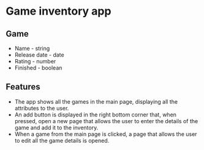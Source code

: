 # Game inventory app

## Game
- Name - string
- Release date - date
- Rating - number
- Finished - boolean


## Features
- The app shows all the games in the main page, displaying all the attributes to the user.
- An add button is displayed in the right bottom corner that, when pressed, open a new page that allows the user to enter the details of the game and add it to the inventory.
- When a game from the main page is clicked, a page that allows the user to edit all the game details is opened.

